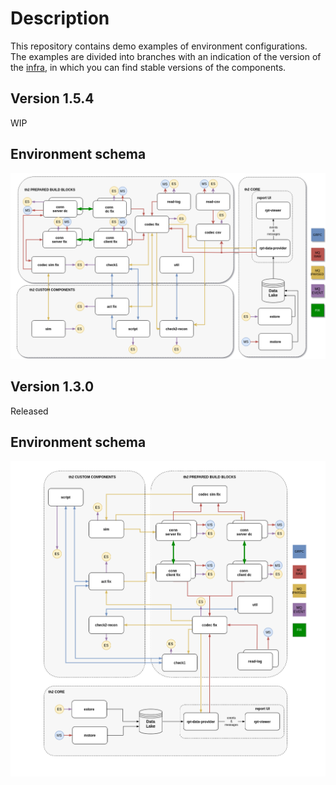 # Description
This repository contains demo examples of environment configurations. The examples are divided into branches with an indication of the version of the [infra](https://github.com/th2-net/th2-infra), in which you can find stable versions of the components.

## Version 1.5.4
WIP
## Environment schema
![alt text](schema-ver-154.png)
## Version 1.3.0
Released
## Environment schema
![alt text](schema-ver-130.png)
